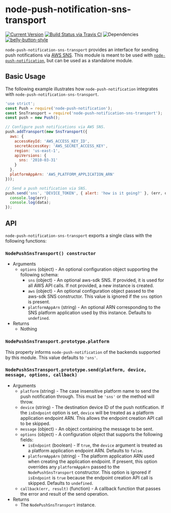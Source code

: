 # node-push-notification-sns-transport

[![Current Version](https://img.shields.io/npm/v/node-push-notification-sns-transport.svg)](https://www.npmjs.org/package/node-push-notification-sns-transport)
[![Build Status via Travis CI](https://travis-ci.org/continuationlabs/node-push-notification-sns-transport.svg?branch=master)](https://travis-ci.org/continuationlabs/node-push-notification-sns-transport)
![Dependencies](http://img.shields.io/david/continuationlabs/node-push-notification-sns-transport.svg)
[![belly-button-style](https://img.shields.io/badge/eslint-bellybutton-4B32C3.svg)](https://github.com/continuationlabs/belly-button)


`node-push-notification-sns-transport` provides an interface for sending push notifications via [AWS SNS](https://aws.amazon.com/sns/). This module is meant to be used with [`node-push-notification`](https://github.com/continuationlabs/node-push-notification), but can be used as a standalone module.

## Basic Usage

The following example illustrates how `node-push-notification` integrates with `node-push-notification-sns-transport`.

```javascript
'use strict';
const Push = require('node-push-notification');
const SnsTransport = require('node-push-notification-sns-transport');
const push = new Push();

// Configure push notifications via AWS SNS.
push.addTransport(new SnsTransport({
  aws: {
    accessKeyId: 'AWS_ACCESS_KEY_ID',
    secretAccessKey: 'AWS_SECRET_ACCESS_KEY',
    region: 'us-east-1',
    apiVersions: {
      sns: '2010-03-31'
    }
  },
  platformAppArn: 'AWS_PLATFORM_APPLICATION_ARN'
}));

// Send a push notification via SNS.
push.send('sns', 'DEVICE_TOKEN', { alert: 'how is it going?' }, (err, data) => {
  console.log(err);
  console.log(data);
});
```

## API

`node-push-notification-sns-transport` exports a single class with the following functions:

### `NodePushSnsTransport() constructor`

  - Arguments
    - `options` (object) - An optional configuration object supporting the following schema:
      - `sns` (object) - An optional aws-sdk SNS. If provided, it is used for all AWS API calls. If not provided, a new instance is created.
      - `aws` (object) - An optional configuration object passed to the aws-sdk SNS constructor. This value is ignored if the `sns` option is present.
      - `platformAppArn` (string) - An optional ARN corresponding to the SNS platform application used by this instance. Defaults to `undefined`.
  - Returns
    - Nothing

### `NodePushSnsTransport.prototype.platform`

This property informs `node-push-notification` of the backends supported by this module. This value defaults to `'sns'`.

### `NodePushSnsTransport.prototype.send(platform, device, message, options, callback)`

  - Arguments
    - `platform` (string) - The case insensitive platform name to send the push notification through. This must be `'sns'` or the method will throw.
    - `device` (string) - The destination device ID of the push notification. If the `isEndpoint` option is set, `device` will be treated as a platform application endpoint ARN. This allows the endpoint creation API call to be skipped.
    - `message` (object) - An object containing the message to be sent.
    - `options` (object) - A configuration object that supports the following fields:
      - `isEndpoint` (boolean) - If `true`, the `device` argument is treated as a platform application endpoint ARN. Defaults to `false`.
      - `platformAppArn` (string) - The platform application ARN used when creating the application endpoint. If present, this option overrides any `platformAppArn` passed to the `NodePushSnsTransport` constructor. This option is ignored if `isEndpoint` is `true` because the endpoint creation API call is skipped. Defaults to `undefined`.
    - `callback(err, result)` (function) - A callback function that passes the error and result of the send operation.
  - Returns
    - The `NodePushSnsTransport` instance.
